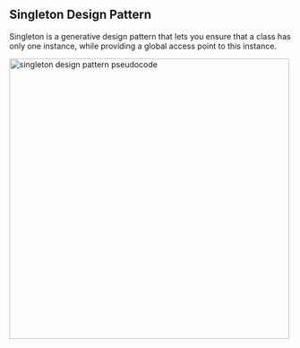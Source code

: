 ## Singleton Design Pattern

Singleton is a generative design pattern that lets you ensure that a class has only one instance, while providing a global access point to this instance.

<img height="500em" src="https://refactoring.guru/images/patterns/diagrams/singleton/structure-en-indexed.png?id=b0217ae066cd3b757677" alt="singleton design pattern pseudocode"/>